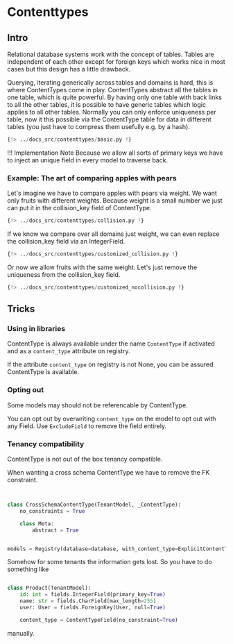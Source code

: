 # Contenttypes

## Intro

Relational database systems work with the concept of tables. Tables are independent of each other except
for foreign keys which works nice in most cases but this design has a little drawback.

Querying, iterating generically across tables and domains is hard, this is where ContentTypes come in play.
ContentTypes abstract all the tables in one table, which is quite powerful. By having
only one table with back links to all the other tables, it is possible to have generic tables which logic applies
to all other tables.
Normally you can only enforce uniqueness per table, now it this possible via the ContentType table for data
in different tables (you just have to compress them usefully e.g. by a hash).

```python
{!> ../docs_src/contenttypes/basic.py !}
```

!!! Implementation Note
    Because we allow all sorts of primary keys we have to inject an unique field in every model to traverse back.

### Example: The art of comparing apples with pears

Let's imagine we have to compare apples with pears via weight. We want only fruits with different weights.
Because weight is a small number we just can put it in the
collision_key field of ContentType.

```python
{!> ../docs_src/contenttypes/collision.py !}
```

If we know we compare over all domains just weight, we can
even replace the collision_key field via an IntegerField.

```python
{!> ../docs_src/contenttypes/customized_collision.py !}
```

Or now we allow fruits with the same weight. Let's just remove the uniqueness from the collision_key field.


```python
{!> ../docs_src/contenttypes/customized_nocollision.py !}
```

## Tricks

### Using in libraries

ContentType is always available under the name `ContentType` if activated and as a `content_type` attribute on registry.

If the attribute `content_type` on registry is not None, you can be assured ContentType is available.


### Opting out

Some models may should not be referencable by ContentType.

You can opt out by overwriting `content_type` on the model to opt out with any Field.
Use `ExcludeField` to remove the field entirely.


### Tenancy compatibility

ContentType is not out of the box tenancy compatible.

When wanting a cross schema ContentType we have to remove the FK constraint.

``` python


class CrossSchemaContentType(TenantModel, _ContentType):
    no_constraints = True

    class Meta:
        abstract = True


models = Registry(database=database, with_content_type=ExplicitContentType)

```

Somehow for some tenants the information gets lost. So you have to do something like

``` python

class Product(TenantModel):
    id: int = fields.IntegerField(primary_key=True)
    name: str = fields.CharField(max_length=255)
    user: User = fields.ForeignKey(User, null=True)

    content_type = ContentTypeField(no_constraint=True)
```

manually.

